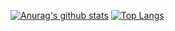 [![Anurag's github stats](https://github-readme-stats.vercel.app/api?username=watura)](https://github.com/anuraghazra/github-readme-stats)
[![Top Langs](https://github-readme-stats.vercel.app/api/top-langs/?username=watura&layout=compact)](https://github.com/anuraghazra/github-readme-stats)
